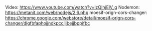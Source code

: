 Video: https://www.youtube.com/watch?v=lzQIhjElV_g
Nodemon: https://metanit.com/web/nodejs/2.6.php
moesif-orign-cors-changer: https://chrome.google.com/webstore/detail/moesif-orign-cors-changer/digfbfaphojjndkpccljibejjbppifbc

